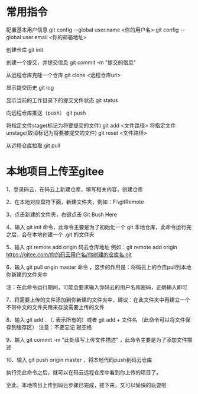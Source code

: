 # 常用指令

配置基本用户信息
git config --global user.name  <你的用户名>
git config --global user.email  <你的邮箱地址>

创建仓库
git init

创建一个提交，并提交信息
git commit -m "提交的信息"

从远程仓库克隆一个仓库
git clone <远程仓库url>

显示提交历史
git log

显示当前的工作目录下的提交文件状态
git status

向远程仓库推送（push）
git push

将指定文件stage(标记为将要提交的文件)
git add <文件路径>
将指定文件unstage(取消标记为将要被提交的文件)
git reset <文件路径>

从远程仓库拉取
git  pull



# 本地项目上传至gitee

1、登录码云，在码云上新建仓库，填写相关内容，创建仓库

 2、在本地对应盘符下面，新建文件夹，例如：F:\gitRemote

 3、点击新建的文件夹，右键点击 Git Bush Here

 4、输入 git init 命令，此命令主要是为了初始化一个 git 本地仓库，此命令运行完之后，会在本地创建一个 .git 的文件夹

 5、输入 git remote add origin 码云仓库地址  例如：git remote add origin https://gitee.com/你的码云用户名/你创建的仓库名.git

 6、输入 git pull origin master 命令 ，这步的作用是：将码云上的仓库pull到本地你新建的文件夹中

​      注：在此命令运行期间，可能会要求输入你码云的用户名和密码，正确输入即可

7、将需要上传的文件添加到你新建的文件夹中，建议：在此文件夹中再建立一个 不带中文的文件夹用来存放需要上传的文件

8、输入 git add . （. 表示所有的）或者 git add + 文件名 （此命令可以将文件保存到缓存区） 注意：不要忘记 敲空格

 9、输入  git commit -m "此处填写上传文件描述"  ，此命令主要是为了添加文件描述

 10、输入 git push origin master  ，将本地代码push到码云仓库

 执行完此命令之后，就可以在码云远程仓库中看到你上传的项目了。

 至此，本地项目上传到码云步骤已完成，接下来，又可以愉快的玩耍啦

